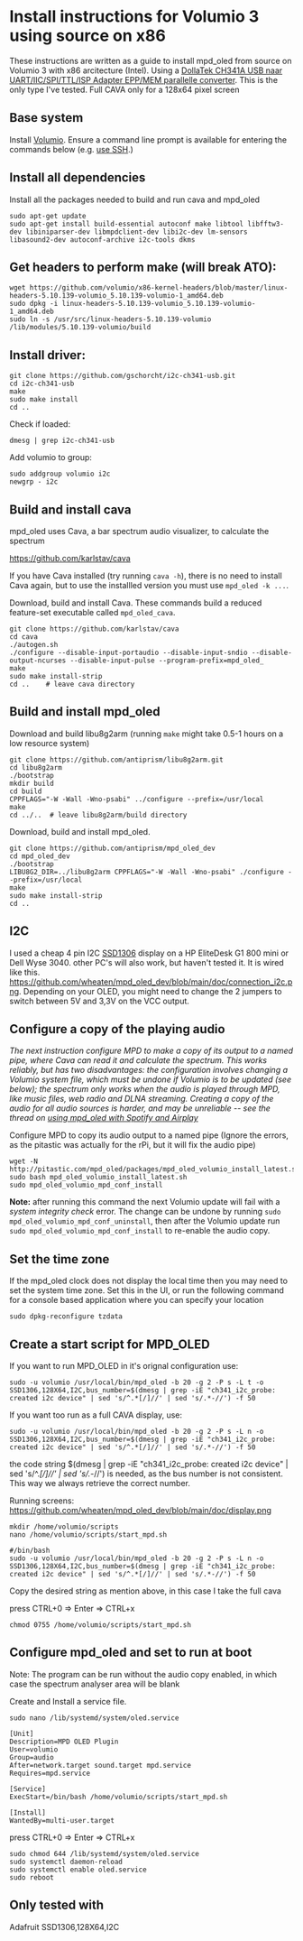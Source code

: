 # Install instructions for Volumio 3 using source on x86
These instructions are written as a guide to install mpd_oled from source on Volumio 3 with x86 arcitecture (Intel).
Using a [DollaTek CH341A USB naar UART/IIC/SPI/TTL/ISP Adapter EPP/MEM parallelle converter](https://www.amazon.nl/gp/product/B07DJZDRKG).
This is the only type I've tested.
Full CAVA only for a 128x64 pixel screen

## Base system

Install [Volumio](https://volumio.org/). Ensure a command line prompt is
available for entering the commands below (e.g.
[use SSH](https://volumio.github.io/docs/User_Manual/SSH.html).)

## Install all dependencies

Install all the packages needed to build and run cava and mpd_oled
```
sudo apt-get update
sudo apt-get install build-essential autoconf make libtool libfftw3-dev libiniparser-dev libmpdclient-dev libi2c-dev lm-sensors libasound2-dev autoconf-archive i2c-tools dkms
```

## Get headers to perform make (will break ATO):
```
wget https://github.com/volumio/x86-kernel-headers/blob/master/linux-headers-5.10.139-volumio_5.10.139-volumio-1_amd64.deb
sudo dpkg -i linux-headers-5.10.139-volumio_5.10.139-volumio-1_amd64.deb
sudo ln -s /usr/src/linux-headers-5.10.139-volumio /lib/modules/5.10.139-volumio/build
```

## Install driver:

```
git clone https://github.com/gschorcht/i2c-ch341-usb.git
cd i2c-ch341-usb
make
sudo make install
cd ..
```

Check if loaded:
```
dmesg | grep i2c-ch341-usb
```

Add volumio to group:
```
sudo addgroup volumio i2c
newgrp - i2c
```

## Build and install cava

mpd_oled uses Cava, a bar spectrum audio visualizer, to calculate the spectrum
   
   <https://github.com/karlstav/cava>

If you have Cava installed (try running `cava -h`), there is no need
to install Cava again, but to use the installled version you must use
`mpd_oled -k ...`.

Download, build and install Cava. These commands build a reduced
feature-set executable called `mpd_oled_cava`.
```
git clone https://github.com/karlstav/cava
cd cava
./autogen.sh
./configure --disable-input-portaudio --disable-input-sndio --disable-output-ncurses --disable-input-pulse --program-prefix=mpd_oled_
make
sudo make install-strip
cd ..    # leave cava directory
```

## Build and install mpd_oled

Download and build libu8g2arm (running `make` might take 0.5-1 hours on a low resource system)
```
git clone https://github.com/antiprism/libu8g2arm.git
cd libu8g2arm
./bootstrap
mkdir build
cd build
CPPFLAGS="-W -Wall -Wno-psabi" ../configure --prefix=/usr/local
make
cd ../..  # leave libu8g2arm/build directory
```

Download, build and install mpd_oled.
```
git clone https://github.com/antiprism/mpd_oled_dev
cd mpd_oled_dev
./bootstrap
LIBU8G2_DIR=../libu8g2arm CPPFLAGS="-W -Wall -Wno-psabi" ./configure --prefix=/usr/local
make
sudo make install-strip
cd ..
```

## I2C

I used a cheap 4 pin I2C [SSD1306](https://www.amazon.nl/gp/product/B074NJMPYJ) display on a HP EliteDesk G1 800 mini or Dell Wyse 3040. 
other PC's will also work, but haven't tested it.
It is wired like this. https://github.com/wheaten/mpd_oled_dev/blob/main/doc/connection_i2c.png.
Depending on your OLED, you might need to change the 2 jumpers to switch between 5V and 3,3V on the VCC output.


## Configure a copy of the playing audio
*The next instruction configure MPD to make a copy of its output to a*
*named pipe, where Cava can read it and calculate the spectrum.*
*This works reliably, but has two disadvantages: the configuration*
*involves changing a Volumio system file, which must be undone*
*if Volumio is to be updated (see below); the spectrum*
*only works when the audio is played through MPD, like music files,*
*web radio and DLNA streaming. Creating a copy of the audio for all*
*audio sources is harder, and may be unreliable -- see the thread on*
*[using mpd_oled with Spotify and Airplay](https://github.com/antiprism/mpd_oled/issues/4)*

Configure MPD to copy its audio output to a named pipe
(Ignore the errors, as the pitastic was actually for the rPi, but it will fix the audio pipe)
```
wget -N http://pitastic.com/mpd_oled/packages/mpd_oled_volumio_install_latest.sh
sudo bash mpd_oled_volumio_install_latest.sh
sudo mpd_oled_volumio_mpd_conf_install
```

**Note:** after running this command the next Volumio update will fail
with a *system integrity check* error. The change can be undone by running
`sudo mpd_oled_volumio_mpd_conf_uninstall`, then after the Volumio update
run `sudo mpd_oled_volumio_mpd_conf_install` to re-enable the audio copy.

## Set the time zone

If the mpd_oled clock does not display the local time then you may need
to set the system time zone. Set this in the UI, or run the following
command for a console based application where you can specify your location
```
sudo dpkg-reconfigure tzdata
```

## Create a start script for MPD_OLED
If you want to run MPD_OLED in it's orignal configuration use:
```
sudo -u volumio /usr/local/bin/mpd_oled -b 20 -g 2 -P s -L t -o SSD1306,128X64,I2C,bus_number=$(dmesg | grep -iE "ch341_i2c_probe: created i2c device" | sed 's/^.*[/]//' | sed 's/.*-//') -f 50
```

If you want too run as a full CAVA display, use:
```
sudo -u volumio /usr/local/bin/mpd_oled -b 20 -g 2 -P s -L n -o SSD1306,128X64,I2C,bus_number=$(dmesg | grep -iE "ch341_i2c_probe: created i2c device" | sed 's/^.*[/]//' | sed 's/.*-//') -f 50
```

the code string $(dmesg | grep -iE "ch341_i2c_probe: created i2c device" | sed 's/^.*[/]//' | sed 's/.*-//') is needed, as the bus number is not consistent. This way we always retrieve the correct number.

Running screens:
https://github.com/wheaten/mpd_oled_dev/blob/main/doc/display.png
```
mkdir /home/volumio/scripts
nano /home/volumio/scripts/start_mpd.sh
```
```
#/bin/bash
sudo -u volumio /usr/local/bin/mpd_oled -b 20 -g 2 -P s -L n -o SSD1306,128X64,I2C,bus_number=$(dmesg | grep -iE "ch341_i2c_probe: created i2c device" | sed 's/^.*[/]//' | sed 's/.*-//') -f 50
```
Copy the desired string as mention above, in this case I take the full cava 

press CTRL+0 => Enter => CTRL+x
```
chmod 0755 /home/volumio/scripts/start_mpd.sh
```

## Configure mpd_oled and set to run at boot
Note: The program can be run without the audio copy enabled, in which case the spectrum analyser area will be blank

Create and Install a service file. 
```
sudo nano /lib/systemd/system/oled.service

[Unit]
Description=MPD OLED Plugin
User=volumio
Group=audio
After=network.target sound.target mpd.service
Requires=mpd.service

[Service]
ExecStart=/bin/bash /home/volumio/scripts/start_mpd.sh

[Install]
WantedBy=multi-user.target
```
press CTRL+0 => Enter => CTRL+x
```
sudo chmod 644 /lib/systemd/system/oled.service
sudo systemctl daemon-reload
sudo systemctl enable oled.service
sudo reboot
```
## Only tested with
Adafruit
SSD1306,128X64,I2C




